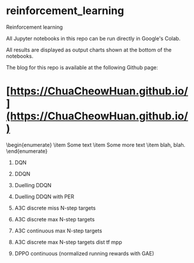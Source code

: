 # reinforcement_learning
Reinforcement learning

All Jupyter notebooks in this repo can be run directly in Google's Colab.

All results are displayed as output charts shown at the bottom of the notebooks.

The blog for this repo is available at the following Github page:

# [https://ChuaCheowHuan.github.io/](https://ChuaCheowHuan.github.io/)

\begin{enumerate}
  \item Some text
  \item Some more text
  \item blah, blah.
\end{enumerate}

1) DQN

2) DDQN

3) Duelling DDQN

4) Duelling DDQN with PER

5) A3C discrete miss N-step targets

6) A3C discrete max N-step targets

7) A3C continuous max N-step targets

8) A3C discrete max N-step targets dist tf mpp

9) DPPO continuous (normalized running rewards with GAE)
